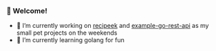 ### 👋 Welcome!

- 🔭 I’m currently working on [recipeek](https://github.com/mbchoa/recipeek) and [example-go-rest-api](https://github.com/mbchoa/recipeek) as my small pet projects on the weekends
- 🌱 I’m currently learning golang for fun 

<!--
**mbchoa/mbchoa** is a ✨ _special_ ✨ repository because its `README.md` (this file) appears on your GitHub profile.

Here are some ideas to get you started:

- 🔭 I’m currently working on ...
- 🌱 I’m currently learning ...
- 👯 I’m looking to collaborate on ...
- 🤔 I’m looking for help with ...
- 💬 Ask me about ...
- 📫 How to reach me: ...
- 😄 Pronouns: ...
- ⚡ Fun fact: ...
-->
